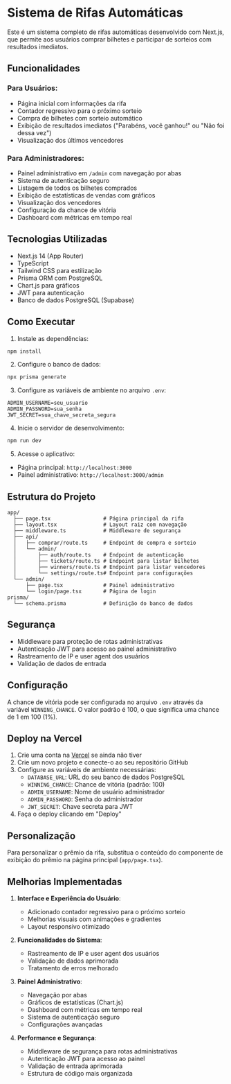 # Sistema de Rifas Automáticas

Este é um sistema completo de rifas automáticas desenvolvido com Next.js, que permite aos usuários comprar bilhetes e participar de sorteios com resultados imediatos.

## Funcionalidades

### Para Usuários:
- Página inicial com informações da rifa
- Contador regressivo para o próximo sorteio
- Compra de bilhetes com sorteio automático
- Exibição de resultados imediatos ("Parabéns, você ganhou!" ou "Não foi dessa vez")
- Visualização dos últimos vencedores

### Para Administradores:
- Painel administrativo em `/admin` com navegação por abas
- Sistema de autenticação seguro
- Listagem de todos os bilhetes comprados
- Exibição de estatísticas de vendas com gráficos
- Visualização dos vencedores
- Configuração da chance de vitória
- Dashboard com métricas em tempo real

## Tecnologias Utilizadas

- Next.js 14 (App Router)
- TypeScript
- Tailwind CSS para estilização
- Prisma ORM com PostgreSQL
- Chart.js para gráficos
- JWT para autenticação
- Banco de dados PostgreSQL (Supabase)

## Como Executar

1. Instale as dependências:
```bash
npm install
```

2. Configure o banco de dados:
```bash
npx prisma generate
```

3. Configure as variáveis de ambiente no arquivo `.env`:
```env
ADMIN_USERNAME=seu_usuario
ADMIN_PASSWORD=sua_senha
JWT_SECRET=sua_chave_secreta_segura
```

4. Inicie o servidor de desenvolvimento:
```bash
npm run dev
```

5. Acesse o aplicativo:
- Página principal: `http://localhost:3000`
- Painel administrativo: `http://localhost:3000/admin`

## Estrutura do Projeto

```
app/
  ├── page.tsx                 # Página principal da rifa
  ├── layout.tsx               # Layout raiz com navegação
  ├── middleware.ts            # Middleware de segurança
  ├── api/
  │   ├── comprar/route.ts     # Endpoint de compra e sorteio
  │   └── admin/
  │       ├── auth/route.ts    # Endpoint de autenticação
  │       ├── tickets/route.ts # Endpoint para listar bilhetes
  │       ├── winners/route.ts # Endpoint para listar vencedores
  │       └── settings/route.ts# Endpoint para configurações
  └── admin/
      ├── page.tsx             # Painel administrativo
      └── login/page.tsx       # Página de login
prisma/
  └── schema.prisma            # Definição do banco de dados
```

## Segurança

- Middleware para proteção de rotas administrativas
- Autenticação JWT para acesso ao painel administrativo
- Rastreamento de IP e user agent dos usuários
- Validação de dados de entrada

## Configuração

A chance de vitória pode ser configurada no arquivo `.env` através da variável `WINNING_CHANCE`. O valor padrão é 100, o que significa uma chance de 1 em 100 (1%).

## Deploy na Vercel

1. Crie uma conta na [Vercel](https://vercel.com/) se ainda não tiver
2. Crie um novo projeto e conecte-o ao seu repositório GitHub
3. Configure as variáveis de ambiente necessárias:
   - `DATABASE_URL`: URL do seu banco de dados PostgreSQL
   - `WINNING_CHANCE`: Chance de vitória (padrão: 100)
   - `ADMIN_USERNAME`: Nome de usuário administrador
   - `ADMIN_PASSWORD`: Senha do administrador
   - `JWT_SECRET`: Chave secreta para JWT
4. Faça o deploy clicando em "Deploy"

## Personalização

Para personalizar o prêmio da rifa, substitua o conteúdo do componente de exibição do prêmio na página principal (`app/page.tsx`).

## Melhorias Implementadas

1. **Interface e Experiência do Usuário**:
   - Adicionado contador regressivo para o próximo sorteio
   - Melhorias visuais com animações e gradientes
   - Layout responsivo otimizado

2. **Funcionalidades do Sistema**:
   - Rastreamento de IP e user agent dos usuários
   - Validação de dados aprimorada
   - Tratamento de erros melhorado

3. **Painel Administrativo**:
   - Navegação por abas
   - Gráficos de estatísticas (Chart.js)
   - Dashboard com métricas em tempo real
   - Sistema de autenticação seguro
   - Configurações avançadas

4. **Performance e Segurança**:
   - Middleware de segurança para rotas administrativas
   - Autenticação JWT para acesso ao painel
   - Validação de entrada aprimorada
   - Estrutura de código mais organizada